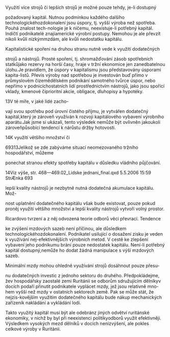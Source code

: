 
Využití více strojů či lepších strojů je možné pouze tehdy, je-li dostupný

požadovaný kapitál. Nutnou podmínkou každého dalšího technologickéhozdokonalení jsou úspory, tj. vyšší výroba než spotřeba. Pouhá znalost tech-nologie je k ničemu, neexistuje-li potřebný kapitál. Indičtí podnikatelé znajíamerické výrobní postupy. Nemohou je ale převzít nikoli kvůli nízkýmmzdám, ale kvůli nedostatku kapitálu.

Kapitalistické spoření na druhou stranu nutně vede k využití dodatečných

strojů a nástrojů. Prosté spoření, tj. shromažďování zásob spotřebních statkůjako rezervy na horší časy, hraje v tržní ekonomice jen zanedbatelnou úlohu.Je pravidlem, že úspory v kapitalismu jsou představovány úsporami kapita-listů. Převis výroby nad spotřebou je investován buď přímo v průmyslovém čizemědělském podnikání samotného tvůrce úspor, nebo nepřímo v podnicíchostatních lidí prostřednictvím nástrojů, jako jsou spořící vklady, kmenové čiprioritní akcie, obligace, dluhopisy a hypotéky.

13V té míře, v jaké lidé zacho-

vají svou spotřebu pod úrovní čistého příjmu, je vytvářen dodatečný kapitál,který je zároveň využíván k rozvoji kapitálového vybavení výrobního aparátu.Jak jsme si ukázali, tento výsledek nemůže být ovlivněn jakoukoli zároveňpůsobící tendencí k nárůstu držby hotovosti.

14K využití většího množství či

69313Jelikož se zde zabýváme situací neomezovaného tržního hospodářství, můžeme

ponechat stranou efekty spotřeby kapitálu v důsledku vládního půjčování.

14Viz výše, str. 468—469.02_Lidske jednani_final.qxd 5.5.2006 15:59 StrÆnka 693

lepší kvality nástrojů je nezbytně nutná dodatečná akumulace kapitálu. Mož-

nost uplatnění dodatečného kapitálu však bude existovat, pouze pokud proněj využití většího množství a lepší kvality nástrojů vytvoří volný prostor.

Ricardovo tvrzení a z něj odvozená teorie odborů věci převrací. Tendence

ke zvýšení mzdových sazeb není příčinou, ale důsledkem technologickéhozdokonalení. Podnikatel usilující o dosažení zisku je veden k využívání nej-efektivnějších výrobních metod. V cestě ke zlepšení vybavení jeho podnikumu brání pouze nedostatek kapitálu. Není-li potřebný kapitál dostupný,nemůže ho dodat žádná manipulace s výší mzdových sazeb.

Minimální mzdy mohou ohledně využívání strojů dosáhnout pouze přesu-

nu dodatečných investic z jednoho sektoru do druhého. Předpokládejme, žev hospodářsky zaostalé zemi Ruritánii se odborům sdružujícím dělníkyv docích podaří přinutit podnikatele vyplácet mzdy, jež jsou relativně mno-hem vyšší než mzdy v ostatních sektorech země. Pak se může stát, že nejzis-kovějším využitím dodatečného kapitálu bude nákup mechanických zařízeník nakládání a vykládání lodí.

Takto využitý kapitál musí být ale odebránz jiných odvětví ruritánské ekonomiky, v nichž by byl při neexistenci politikyodborů využit efektivněji. Výsledkem vysokých mezd dělníků v docích nenízvýšení, ale pokles celkové výroby v Ruritánii.
